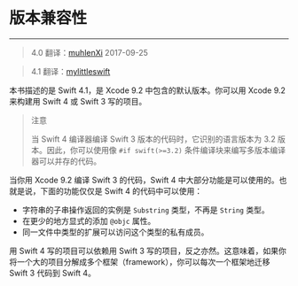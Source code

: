 # 版本兼容性
-----------------
 
> 4.0
> 翻译：[muhlenXi](https://github.com/muhlenxi)  2017-09-25

> 4.1
> 翻译：[mylittleswift](https://github.com/mylittleswift)

本书描述的是 Swift 4.1，是 Xcode 9.2 中包含的默认版本。你可以用 Xcode 9.2 来构建用 Swift 4 或 Swift 3 写的项目。

> 注意
>     
> 当 Swift 4 编译器编译 Swift 3 版本的代码时，它识别的语言版本为 3.2 版本。因此，你可以使用像 `#if swift(>=3.2)` 条件编译块来编写多版本编译器可以并存的代码。

当你用 Xcode 9.2 编译 Swift 3 的代码，Swift 4 中大部分功能是可以使用的。也就是说，下面的功能仅仅是 Swift 4 的代码中可以使用：

* 字符串的子串操作返回的实例是 `Substring` 类型，不再是 `String` 类型。
* 在更少的地方显式的添加 `@objc` 属性。
* 同一文件中类型的扩展可以访问这个类型的私有成员。

用 Swift 4 写的项目可以依赖用 Swift 3 写的项目，反之亦然。这意味着，如果你将一个大的项目分解成多个框架（framework），你可以每次一个框架地迁移 Swift 3 代码到 Swift 4。
